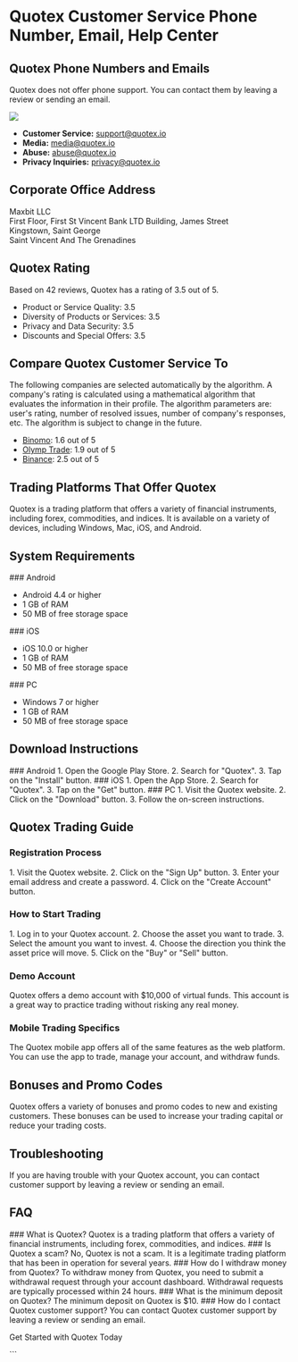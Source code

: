 # Quotex Customer Service Phone Number, Email, Help Center

## Quotex Phone Numbers and Emails

Quotex does not offer phone support. You can contact them by leaving a
review or sending an email.

[![](https://static.quotex.io/files/4_en/300_250.jpg)](https://traff.sbs/brokerqxlid)

-   **Customer Service:** support@quotex.io
-   **Media:** media@quotex.io
-   **Abuse:** abuse@quotex.io
-   **Privacy Inquiries:** privacy@quotex.io

## Corporate Office Address

Maxbit LLC\
First Floor, First St Vincent Bank LTD Building, James Street\
Kingstown, Saint George\
Saint Vincent And The Grenadines

## Quotex Rating

Based on 42 reviews, Quotex has a rating of 3.5 out of 5.

-   Product or Service Quality: 3.5
-   Diversity of Products or Services: 3.5
-   Privacy and Data Security: 3.5
-   Discounts and Special Offers: 3.5

## Compare Quotex Customer Service To

The following companies are selected automatically by the algorithm. A
company\'s rating is calculated using a mathematical algorithm that
evaluates the information in their profile. The algorithm parameters
are: user\'s rating, number of resolved issues, number of company\'s
responses, etc. The algorithm is subject to change in the future.

-   [Binomo](\%22https://www.pissedconsumer.com/binomo\%22): 1.6 out of
    5
-   [Olymp Trade](\%22https://www.pissedconsumer.com/olymp-trade\%22):
    1.9 out of 5
-   [Binance](\%22https://www.pissedconsumer.com/binance\%22): 2.5 out
    of 5

## Trading Platforms That Offer Quotex

Quotex is a trading platform that offers a variety of financial
instruments, including forex, commodities, and indices. It is available
on a variety of devices, including Windows, Mac, iOS, and Android.

## System Requirements

\### Android

-   Android 4.4 or higher
-   1 GB of RAM
-   50 MB of free storage space

\### iOS

-   iOS 10.0 or higher
-   1 GB of RAM
-   50 MB of free storage space

\### PC

-   Windows 7 or higher
-   1 GB of RAM
-   50 MB of free storage space

## Download Instructions

\### Android 1. Open the Google Play Store. 2. Search for
"Quotex". 3. Tap on the "Install" button. \### iOS 1. Open
the App Store. 2. Search for "Quotex". 3. Tap on the "Get"
button. \### PC 1. Visit the Quotex website. 2. Click on the
"Download" button. 3. Follow the on-screen instructions.

## Quotex Trading Guide

### Registration Process

1\. Visit the Quotex website. 2. Click on the "Sign Up" button. 3.
Enter your email address and create a password. 4. Click on the
"Create Account" button.

### How to Start Trading

1\. Log in to your Quotex account. 2. Choose the asset you want to
trade. 3. Select the amount you want to invest. 4. Choose the direction
you think the asset price will move. 5. Click on the "Buy" or
"Sell" button.

### Demo Account

Quotex offers a demo account with \$10,000 of virtual funds. This
account is a great way to practice trading without risking any real
money.

### Mobile Trading Specifics

The Quotex mobile app offers all of the same features as the web
platform. You can use the app to trade, manage your account, and
withdraw funds.

## Bonuses and Promo Codes

Quotex offers a variety of bonuses and promo codes to new and existing
customers. These bonuses can be used to increase your trading capital or
reduce your trading costs.

## Troubleshooting

If you are having trouble with your Quotex account, you can contact
customer support by leaving a review or sending an email.

## FAQ

\### What is Quotex? Quotex is a trading platform that offers a variety
of financial instruments, including forex, commodities, and indices.
\### Is Quotex a scam? No, Quotex is not a scam. It is a legitimate
trading platform that has been in operation for several years. \### How
do I withdraw money from Quotex? To withdraw money from Quotex, you need
to submit a withdrawal request through your account dashboard.
Withdrawal requests are typically processed within 24 hours. \### What
is the minimum deposit on Quotex? The minimum deposit on Quotex is \$10.
\### How do I contact Quotex customer support? You can contact Quotex
customer support by leaving a review or sending an email.

Get Started with Quotex Today

\`\`\`

